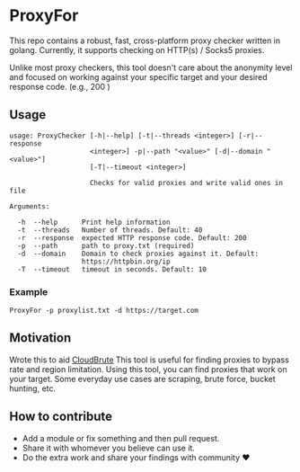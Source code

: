 # ProxyFor
This repo contains a robust, fast, cross-platform proxy checker written in golang. 
Currently, it supports checking on HTTP(s) / Socks5 proxies.  

Unlike most proxy checkers, this tool doesn't care about the anonymity level and focused on working against your specific target and your desired response code. (e.g., 200 ) 

## Usage
```
usage: ProxyChecker [-h|--help] [-t|--threads <integer>] [-r|--response
                    <integer>] -p|--path "<value>" [-d|--domain "<value>"]
                    [-T|--timeout <integer>]

                    Checks for valid proxies and write valid ones in file

Arguments:

  -h  --help      Print help information
  -t  --threads   Number of threads. Default: 40
  -r  --response  expected HTTP response code. Default: 200
  -p  --path      path to proxy.txt (required)
  -d  --domain    Domain to check proxies against it. Default:
                  https://httpbin.org/ip
  -T  --timeout   timeout in seconds. Default: 10

```
### Example

```
ProxyFor -p proxylist.txt -d https://target.com
```


## Motivation 

Wrote this to aid [CloudBrute]("https://github.com/0xsha/cloudbrute")
This tool is useful for finding proxies to bypass rate and region limitation. Using this tool, you can find proxies that work on your target. Some everyday use cases are scraping, brute force, bucket hunting, etc.



## How to contribute
- Add a module or fix something and then pull request.
- Share it with whomever you believe can use it.
- Do the extra work and share your findings with community &hearts;